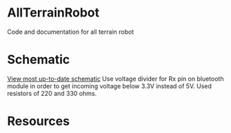 # AllTerrainRobot
Code and documentation for all terrain robot

# Schematic
[View most up-to-date schematic](https://crcit.net/c/e8763686cd944002bac02424c5b18bc1)
Use voltage divider for Rx pin on bluetooth module in order to get incoming voltage below 3.3V instead of 5V. Used resistors of 220 and 330 ohms.
# Resources
